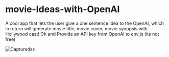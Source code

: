 # movie-Ideas-with-OpenAI
A cool app that lets the user give a one sentence idea to the OpenAI, which in return will generate movie title, movie cover, movie synopsis with Hollywood cast!
Oh and Provide an API key from OpenAI to env.js (its not free)

![Capturedss](https://github.com/StudentForEternity/movie-Ideas-with-OpenAI/assets/109116999/49a37f78-4091-4752-9ed5-8fcf26ca4124)
